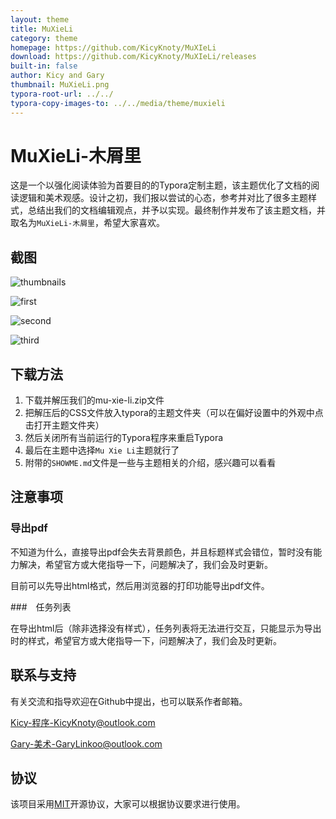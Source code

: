 ```yaml
---
layout: theme
title: MuXieLi
category: theme
homepage: https://github.com/KicyKnoty/MuXIeLi
download: https://github.com/KicyKnoty/MuXIeLi/releases
built-in: false
author: Kicy and Gary
thumbnail: MuXieLi.png
typora-root-url: ../../
typora-copy-images-to: ../../media/theme/muxieli
---
```


# MuXieLi-木屑里

这是一个以强化阅读体验为首要目的的Typora定制主题，该主题优化了文档的阅读逻辑和美术观感。设计之初，我们报以尝试的心态，参考并对比了很多主题样式，总结出我们的文档编辑观点，并予以实现。最终制作并发布了该主题文档，并取名为`MuXieLi-木屑里`，希望大家喜欢。

## 截图

![thumbnails](../../media/thumbnails/muxieli.png)

![first](../../media/theme/muxieli/first.png)

![second](../../media/theme/muxieli/second.png)

![third](../../media/theme/muxieli/third.png)

## 下载方法

1. 下载并解压我们的mu-xie-li.zip文件
2. 把解压后的CSS文件放入typora的主题文件夹（可以在偏好设置中的外观中点击打开主题文件夹）
3. 然后关闭所有当前运行的Typora程序来重启Typora
4. 最后在主题中选择`Mu Xie Li`主题就行了
5. 附带的`SHOWME.md`文件是一些与主题相关的介绍，感兴趣可以看看

## 注意事项

### 导出pdf

不知道为什么，直接导出pdf会失去背景颜色，并且标题样式会错位，暂时没有能力解决，希望官方或大佬指导一下，问题解决了，我们会及时更新。

目前可以先导出html格式，然后用浏览器的打印功能导出pdf文件。

###　任务列表

在导出html后（除非选择没有样式），任务列表将无法进行交互，只能显示为导出时的样式，希望官方或大佬指导一下，问题解决了，我们会及时更新。


## 联系与支持

有关交流和指导欢迎在Github中提出，也可以联系作者邮箱。

Kicy-程序-KicyKnoty@outlook.com

Gary-美术-GaryLinkoo@outlook.com

## 协议

该项目采用[MIT](https://github.com/KicyKnoty/MuXieLi/blob/main/LICENSE)开源协议，大家可以根据协议要求进行使用。
